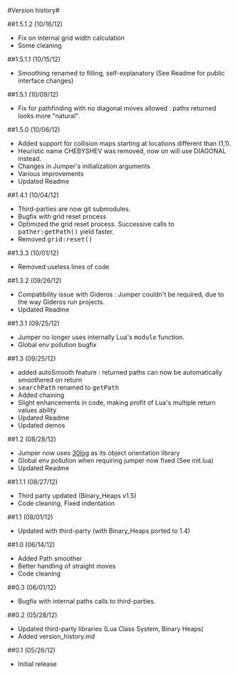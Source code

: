 #Version history#

##1.5.1.2 (10/16/12)
* Fix on internal grid width calculation
* Some cleaning

##1.5.1.1 (10/15/12)
* Smoothing renamed to filling, self-explanatory (See Readme for public interface changes)

##1.5.1 (10/09/12)
* Fix for pathfinding with no diagonal moves allowed : paths returned looks more "natural".

##1.5.0 (10/06/12)
* Added support for collision maps starting at locations different than (1,1).
* Heuristic name CHEBYSHEV was removed, now on will use DIAGONAL instead.
* Changes in Jumper's initialization arguments
* Various improvements
* Updated Readme

##1.4.1 (10/04/12)
* Third-parties are now git submodules.
* Bugfix with grid reset process
* Optimized the grid reset process. Successive calls to <tt>pather:getPath()</tt> yield faster.
* Removed <tt>grid:reset()</tt>

##1.3.3 (10/01/12)
* Removed useless lines of code

##1.3.2 (09/26/12)
* Compatibility issue with Gideros : Jumper couldn't be required, due to the way Gideros run projects.
* Updated Readme

##1.3.1 (09/25/12)
* Jumper no longer uses internally Lua's <tt>module</tt> function.
* Global env pollution bugfix

##1.3 (09/25/12)
* added autoSmooth feature : returned paths can now be automatically smoothered on return
* <tt>searchPath</tt> renamed to <tt>getPath</tt>
* Added chaining
* Slight enhancements in code, making profit of Lua's multiple return values ability
* Updated Readme
* Updated demos

##1.2 (08/28/12)
* Jumper now uses [30log](http://github.com/Yonaba/30log) as its object orientation library
* Global env pollution when requiring jumper now fixed (See init.lua)
* Updated Readme

##1.1.1 (08/27/12)
* Third party updated (Binary_Heaps v1.5)
* Code cleaning, Fixed indentation

##1.1 (08/01/12)
* Updated with third-party (with Binary_Heaps ported to 1.4)

##1.0 (06/14/12)
* Added Path smoother
* Better handling of straight moves
* Code cleaning

##0.3 (06/01/12)
* Bugfix with internal paths calls to third-parties.

##0.2 (05/28/12)
* Updated third-party libraries (Lua Class System, Binary Heaps)
* Added version_history.md

##0.1 (05/26/12)
* Initial release
			
